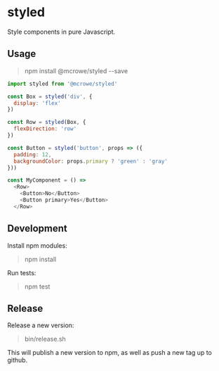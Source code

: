 # styled

Style components in pure Javascript.

## Usage

> npm install @mcrowe/styled --save

```js
import styled from '@mcrowe/styled'

const Box = styled('div', {
  display: 'flex'
})

const Row = styled(Box, {
  flexDirection: 'row'
})

const Button = styled('button', props => ({
  padding: 12,
  backgroundColor: props.primary ? 'green' : 'gray'
}))

const MyComponent = () =>
  <Row>
    <Button>No</Button>
    <Button primary>Yes</Button>
  </Row>
```

## Development

Install npm modules:

> npm install

Run tests:

> npm test

## Release

Release a new version:

> bin/release.sh

This will publish a new version to npm, as well as push a new tag up to github.
